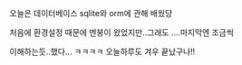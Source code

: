 오늘은 데이터베이스 sqlite와 orm에 관해 배웠당

처음에 환경설정 때문에 멘붕이 왔었지만..그래도 ....마지막엔 조금씩 

이해하는듯..했다... ㅋㅋㅋㅋ 오늘하루도 겨우 끝났구나!!

